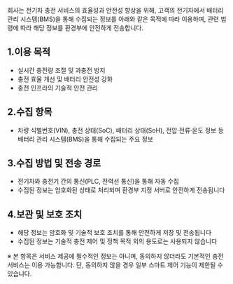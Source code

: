 회사는 전기차 충전 서비스의 효율성과 안전성 향상을 위해, 고객의 전기차에서 배터리 관리 시스템(BMS)을 통해 수집되는 정보를 아래와 같은 목적에 따라 이용하며, 관련 법령에 따라 해당 정보를 환경부에 안전하게 전송합니다.

## 1.이용 목적
* 실시간 충전량 조절 및 과충전 방지
* 충전 효율 개선 및 배터리 안전성 강화
* 충전 인프라의 기술적 안전 관리

## 2.수집 항목
* 차량 식별번호(VIN), 충전 상태(SoC), 배터리 상태(SoH), 전압·전류·온도 정보 등 배터리 관리 시스템(BMS)을 통해 수집되는 주요 정보

## 3.수집 방법 및 전송 경로
* 전기차와 충전기 간의 통신(PLC, 전력선 통신)을 통해 자동 수집
* 수집된 정보는 암호화된 상태로 처리되며 환경부 지정 서버로 안전하게 전송됩니다

## 4.보관 및 보호 조치
* 해당 정보는 암호화 및 기술적 보호 조치를 통해 안전하게 저장 및 전송됩니다
* 수집된 정보는 기술적 충전 제어 및 정책 목적 외의 용도로는 사용되지 않습니다
 
※ 본 항목은 서비스 제공에 필수적인 정보는 아니며, 동의하지 않더라도 기본적인 충전 서비스는 이용 가능합니다. 단, 동의하지 않을 경우 일부 스마트 제어 기능이 제한될 수 있습니다.
